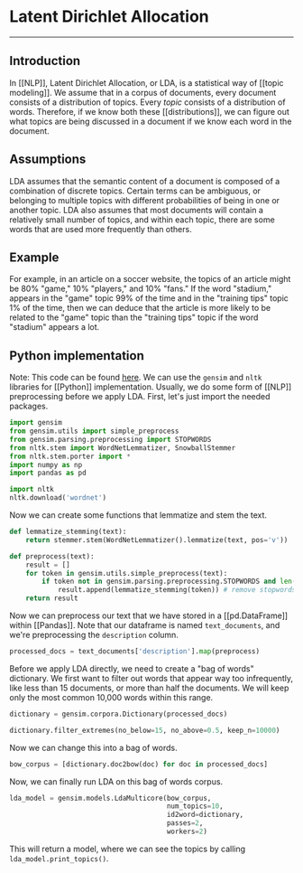 # Latent Dirichlet Allocation


---
## Introduction
In [[NLP]], Latent Dirichlet Allocation, or LDA, is a statistical way of [[topic modeling]]. We assume that in a corpus of documents, every document consists of a distribution of topics. Every *topic* consists of a distribution of words. Therefore, if we know both these [[distributions]], we can figure out what topics are being discussed in a document if we know each word in the document. 

## Assumptions
LDA assumes that the semantic content of a document is composed of a combination of discrete topics. Certain terms can be ambiguous, or belonging to multiple topics with different probabilities of being in one or another topic. LDA also assumes that most documents will contain a relatively small number of topics, and within each topic, there are some words that are used more frequently than others. 

## Example
For example, in an article on a soccer website, the topics of an article might be 80% "game," 10% "players," and 10% "fans." If the word "stadium," appears in the "game" topic 99% of the time and in the "training tips" topic 1% of the time, then we can deduce that the article is more likely to be related to the "game" topic than the "training tips" topic if the word "stadium" appears a lot. 

## Python implementation
Note: This code can be found [here](https://towardsdatascience.com/topic-modeling-and-latent-dirichlet-allocation-in-python-9bf156893c24). We can use the `gensim` and `nltk` libraries for [[Python]] implementation. Usually, we do some form of [[NLP]] preprocessing before we apply LDA. First, let's just import the needed packages.

```python
import gensim
from gensim.utils import simple_preprocess
from gensim.parsing.preprocessing import STOPWORDS
from nltk.stem import WordNetLemmatizer, SnowballStemmer
from nltk.stem.porter import *
import numpy as np
import pandas as pd

import nltk
nltk.download('wordnet')
```

Now we can create some functions that lemmatize and stem the text.

```python
def lemmatize_stemming(text):
	return stemmer.stem(WordNetLemmatizer().lemmatize(text, pos='v'))

def preprocess(text):
	result = []
	for token in gensim.utils.simple_preprocess(text):
		if token not in gensim.parsing.preprocessing.STOPWORDS and len(token) > 3:
			result.append(lemmatize_stemming(token)) # remove stopwords, lemmatize, stem.
	return result
```

Now we can preprocess our text that we have stored in a [[pd.DataFrame]] within [[Pandas]]. Note that our dataframe is named `text_documents`, and we're preprocessing the `description` column.

```python
processed_docs = text_documents['description'].map(preprocess)
```

Before we apply LDA directly, we need to create a "bag of words" dictionary. We first want to filter out words that appear way too infrequently, like less than 15 documents, or more than half the documents. We will keep only the most common 10,000 words within this range.

```python
dictionary = gensim.corpora.Dictionary(processed_docs)

dictionary.filter_extremes(no_below=15, no_above=0.5, keep_n=10000)
```

Now we can change this into a bag of words.

```python
bow_corpus = [dictionary.doc2bow(doc) for doc in processed_docs]
```

Now, we can finally run LDA on this bag of words corpus.

```python
lda_model = gensim.models.LdaMulticore(bow_corpus, 
									   num_topics=10,
									   id2word=dictionary,
									   passes=2,
									   workers=2)
```

This will return a model, where we can see the topics by calling `lda_model.print_topics()`. 